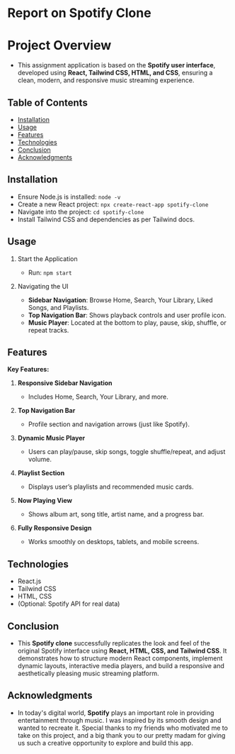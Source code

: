 # Report on Spotify Clone

# Project Overview
- This assignment application is based on the **Spotify user interface**, developed using **React, Tailwind CSS, HTML, and CSS**, ensuring a clean, modern, and responsive music streaming experience.

## Table of Contents
- [Installation](#installation)
- [Usage](#usage)
- [Features](#features)
- [Technologies](#technologies)
- [Conclusion](#conclusion)
- [Acknowledgments](#acknowledgments)

## Installation
- Ensure Node.js is installed: `node -v`
- Create a new React project: `npx create-react-app spotify-clone`
- Navigate into the project: `cd spotify-clone`
- Install Tailwind CSS and dependencies as per Tailwind docs.

## Usage
1. Start the Application  
   - Run: `npm start`

2. Navigating the UI  
   - **Sidebar Navigation**: Browse Home, Search, Your Library, Liked Songs, and Playlists.  
   - **Top Navigation Bar**: Shows playback controls and user profile icon.  
   - **Music Player**: Located at the bottom to play, pause, skip, shuffle, or repeat tracks.

## Features

**Key Features:**

1. **Responsive Sidebar Navigation**  
   - Includes Home, Search, Your Library, and more.  

2. **Top Navigation Bar**  
   - Profile section and navigation arrows (just like Spotify).

3. **Dynamic Music Player**  
   - Users can play/pause, skip songs, toggle shuffle/repeat, and adjust volume.

4. **Playlist Section**  
   - Displays user’s playlists and recommended music cards.

5. **Now Playing View**  
   - Shows album art, song title, artist name, and a progress bar.

6. **Fully Responsive Design**  
   - Works smoothly on desktops, tablets, and mobile screens.

## Technologies
- React.js  
- Tailwind CSS  
- HTML, CSS  
- (Optional: Spotify API for real data)

## Conclusion
- This **Spotify clone** successfully replicates the look and feel of the original Spotify interface using **React, HTML, CSS, and Tailwind CSS**. It demonstrates how to structure modern React components, implement dynamic layouts, interactive media players, and build a responsive and aesthetically pleasing music streaming platform.

## Acknowledgments
- In today's digital world, **Spotify** plays an important role in providing entertainment through music. I was inspired by its smooth design and wanted to recreate it. Special thanks to my friends who motivated me to take on this project, and a big thank you to our pretty madam for giving us such a creative opportunity to explore and build this app.
